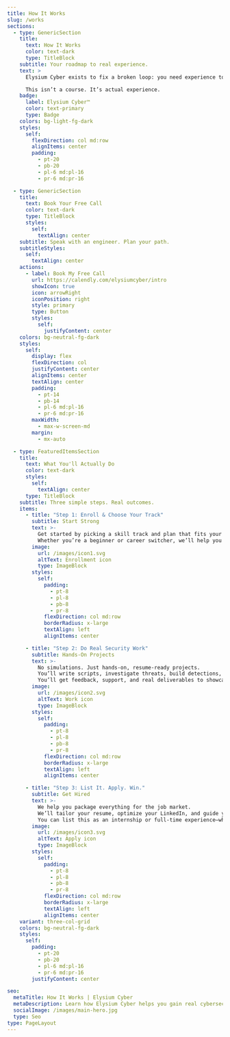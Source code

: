```yaml
---
title: How It Works
slug: /works
sections:
  - type: GenericSection
    title:
      text: How It Works
      color: text-dark
      type: TitleBlock
    subtitle: Your roadmap to real experience.
    text: >
      Elysium Cyber exists to fix a broken loop: you need experience to get hired, but no one hires without it. We offer real cybersecurity work you can list on your resume—with guidance from experienced engineers.

      This isn’t a course. It’s actual experience.
    badge:
      label: Elysium Cyber™
      color: text-primary
      type: Badge
    colors: bg-light-fg-dark
    styles:
      self:
        flexDirection: col md:row
        alignItems: center
        padding:
          - pt-20
          - pb-20
          - pl-6 md:pl-16
          - pr-6 md:pr-16

  - type: GenericSection
    title:
      text: Book Your Free Call
      color: text-dark
      type: TitleBlock
      styles:
        self:
          textAlign: center
    subtitle: Speak with an engineer. Plan your path.
    subtitleStyles:
      self:
        textAlign: center
    actions:
      - label: Book My Free Call
        url: https://calendly.com/elysiumcyber/intro
        showIcon: true
        icon: arrowRight
        iconPosition: right
        style: primary
        type: Button
        styles:
          self:
            justifyContent: center
    colors: bg-neutral-fg-dark
    styles:
      self:
        display: flex
        flexDirection: col
        justifyContent: center
        alignItems: center
        textAlign: center
        padding:
          - pt-14
          - pb-14
          - pl-6 md:pl-16
          - pr-6 md:pr-16
        maxWidth:
          - max-w-screen-md
        margin:
          - mx-auto

  - type: FeaturedItemsSection
    title:
      text: What You'll Actually Do
      color: text-dark
      styles:
        self:
          textAlign: center
      type: TitleBlock
    subtitle: Three simple steps. Real outcomes.
    items:
      - title: "Step 1: Enroll & Choose Your Track"
        subtitle: Start Strong
        text: >-
          Get started by picking a skill track and plan that fits your goals.
          Whether you’re a beginner or career switcher, we’ll help you select a focus area—like Cloud Security or Compliance—and match you with the right resources and mentorship.
        image:
          url: /images/icon1.svg
          altText: Enrollment icon
          type: ImageBlock
        styles:
          self:
            padding:
              - pt-8
              - pl-8
              - pb-8
              - pr-8
            flexDirection: col md:row
            borderRadius: x-large
            textAlign: left
            alignItems: center

      - title: "Step 2: Do Real Security Work"
        subtitle: Hands-On Projects
        text: >-
          No simulations. Just hands-on, resume-ready projects.
          You’ll write scripts, investigate threats, build detections, and apply security standards—all guided by a structured roadmap.
          You’ll get feedback, support, and real deliverables to showcase.
        image:
          url: /images/icon2.svg
          altText: Work icon
          type: ImageBlock
        styles:
          self:
            padding:
              - pt-8
              - pl-8
              - pb-8
              - pr-8
            flexDirection: col md:row
            borderRadius: x-large
            textAlign: left
            alignItems: center

      - title: "Step 3: List It. Apply. Win."
        subtitle: Get Hired
        text: >-
          We help you package everything for the job market.
          We’ll tailor your resume, optimize your LinkedIn, and guide you in how to talk about your experience in interviews.
          You can list this as an internship or full-time experience—whichever fits your path.
        image:
          url: /images/icon3.svg
          altText: Apply icon
          type: ImageBlock
        styles:
          self:
            padding:
              - pt-8
              - pl-8
              - pb-8
              - pr-8
            flexDirection: col md:row
            borderRadius: x-large
            textAlign: left
            alignItems: center
    variant: three-col-grid
    colors: bg-neutral-fg-dark
    styles:
      self:
        padding:
          - pt-20
          - pb-20
          - pl-6 md:pl-16
          - pr-6 md:pr-16
        justifyContent: center

seo:
  metaTitle: How It Works | Elysium Cyber
  metaDescription: Learn how Elysium Cyber helps you gain real cybersecurity experience you can list on your resume.
  socialImage: /images/main-hero.jpg
  type: Seo
type: PageLayout
---
```

